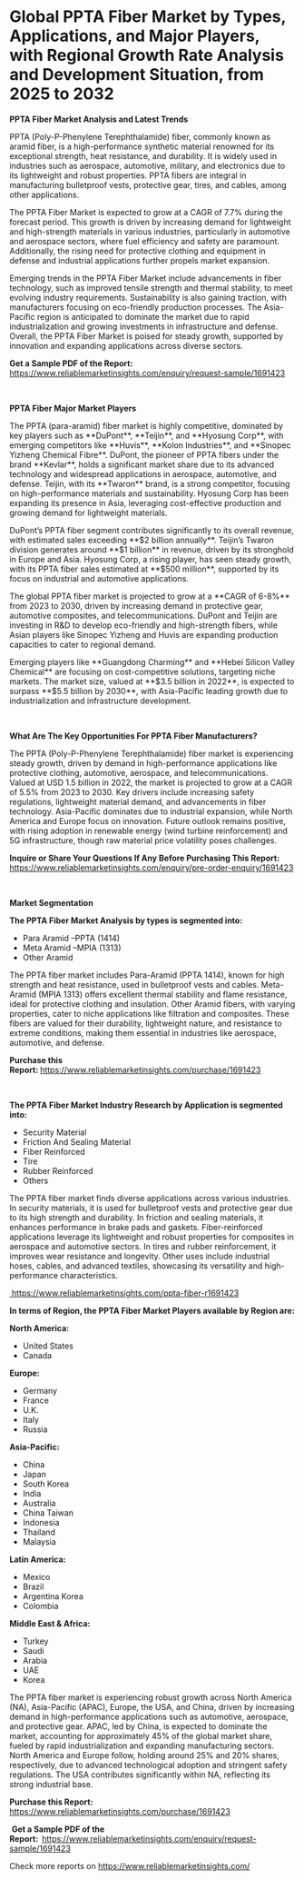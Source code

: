<p><h1>Global PPTA Fiber Market by Types, Applications, and Major Players, with Regional Growth Rate Analysis and Development Situation, from 2025 to 2032</h1></p><p><strong>PPTA Fiber Market Analysis and Latest Trends</strong></p>
<p><p>PPTA (Poly-P-Phenylene Terephthalamide) fiber, commonly known as aramid fiber, is a high-performance synthetic material renowned for its exceptional strength, heat resistance, and durability. It is widely used in industries such as aerospace, automotive, military, and electronics due to its lightweight and robust properties. PPTA fibers are integral in manufacturing bulletproof vests, protective gear, tires, and cables, among other applications.</p><p>The PPTA Fiber Market is expected to grow at a CAGR of 7.7% during the forecast period. This growth is driven by increasing demand for lightweight and high-strength materials in various industries, particularly in automotive and aerospace sectors, where fuel efficiency and safety are paramount. Additionally, the rising need for protective clothing and equipment in defense and industrial applications further propels market expansion.</p><p>Emerging trends in the PPTA Fiber Market include advancements in fiber technology, such as improved tensile strength and thermal stability, to meet evolving industry requirements. Sustainability is also gaining traction, with manufacturers focusing on eco-friendly production processes. The Asia-Pacific region is anticipated to dominate the market due to rapid industrialization and growing investments in infrastructure and defense. Overall, the PPTA Fiber Market is poised for steady growth, supported by innovation and expanding applications across diverse sectors.</p></p>
<p><strong>Get a Sample PDF of the Report:&nbsp;</strong> <a href="https://www.reliablemarketinsights.com/enquiry/request-sample/1691423?utm_campaign=2231&utm_medium=2&utm_source=Github&utm_content=ia&utm_term=30012025&utm_id=ppta-fiber">https://www.reliablemarketinsights.com/enquiry/request-sample/1691423</a></p>
<p>&nbsp;</p>
<p><strong>PPTA Fiber Major Market Players</strong></p>
<p><p>The PPTA (para-aramid) fiber market is highly competitive, dominated by key players such as **DuPont**, **Teijin**, and **Hyosung Corp**, with emerging competitors like **Huvis**, **Kolon Industries**, and **Sinopec Yizheng Chemical Fibre**. DuPont, the pioneer of PPTA fibers under the brand **Kevlar**, holds a significant market share due to its advanced technology and widespread applications in aerospace, automotive, and defense. Teijin, with its **Twaron** brand, is a strong competitor, focusing on high-performance materials and sustainability. Hyosung Corp has been expanding its presence in Asia, leveraging cost-effective production and growing demand for lightweight materials.</p><p>DuPont’s PPTA fiber segment contributes significantly to its overall revenue, with estimated sales exceeding **$2 billion annually**. Teijin’s Twaron division generates around **$1 billion** in revenue, driven by its stronghold in Europe and Asia. Hyosung Corp, a rising player, has seen steady growth, with its PPTA fiber sales estimated at **$500 million**, supported by its focus on industrial and automotive applications.</p><p>The global PPTA fiber market is projected to grow at a **CAGR of 6-8%** from 2023 to 2030, driven by increasing demand in protective gear, automotive composites, and telecommunications. DuPont and Teijin are investing in R&D to develop eco-friendly and high-strength fibers, while Asian players like Sinopec Yizheng and Huvis are expanding production capacities to cater to regional demand.</p><p>Emerging players like **Guangdong Charming** and **Hebei Silicon Valley Chemical** are focusing on cost-competitive solutions, targeting niche markets. The market size, valued at **$3.5 billion in 2022**, is expected to surpass **$5.5 billion by 2030**, with Asia-Pacific leading growth due to industrialization and infrastructure development.</p></p>
<p>&nbsp;</p>
<p><strong>What Are The Key Opportunities For PPTA Fiber Manufacturers?</strong></p>
<p><p>The PPTA (Poly-P-Phenylene Terephthalamide) fiber market is experiencing steady growth, driven by demand in high-performance applications like protective clothing, automotive, aerospace, and telecommunications. Valued at USD 1.5 billion in 2022, the market is projected to grow at a CAGR of 5.5% from 2023 to 2030. Key drivers include increasing safety regulations, lightweight material demand, and advancements in fiber technology. Asia-Pacific dominates due to industrial expansion, while North America and Europe focus on innovation. Future outlook remains positive, with rising adoption in renewable energy (wind turbine reinforcement) and 5G infrastructure, though raw material price volatility poses challenges.</p></p>
<p><strong>Inquire or Share Your Questions If Any Before Purchasing This Report:</strong> <a href="https://www.reliablemarketinsights.com/enquiry/pre-order-enquiry/1691423?utm_campaign=2231&utm_medium=2&utm_source=Github&utm_content=ia&utm_term=30012025&utm_id=ppta-fiber">https://www.reliablemarketinsights.com/enquiry/pre-order-enquiry/1691423</a></p>
<p>&nbsp;</p>
<p><strong>Market Segmentation</strong></p>
<p><strong>The PPTA Fiber Market Analysis by types is segmented into:</strong></p>
<p><ul><li>Para Aramid –PPTA (1414)</li><li>Meta Aramid –MPIA (1313)</li><li>Other Aramid</li></ul></p>
<p><p>The PPTA fiber market includes Para-Aramid (PPTA 1414), known for high strength and heat resistance, used in bulletproof vests and cables. Meta-Aramid (MPIA 1313) offers excellent thermal stability and flame resistance, ideal for protective clothing and insulation. Other Aramid fibers, with varying properties, cater to niche applications like filtration and composites. These fibers are valued for their durability, lightweight nature, and resistance to extreme conditions, making them essential in industries like aerospace, automotive, and defense.</p></p>
<p><strong>Purchase this Report:&nbsp;</strong><a href="https://www.reliablemarketinsights.com/purchase/1691423?utm_campaign=2231&utm_medium=2&utm_source=Github&utm_content=ia&utm_term=30012025&utm_id=ppta-fiber">https://www.reliablemarketinsights.com/purchase/1691423</a></p>
<p>&nbsp;</p>
<p><strong>The PPTA Fiber Market Industry Research by Application is segmented into:</strong></p>
<p><ul><li>Security Material</li><li>Friction And Sealing Material</li><li>Fiber Reinforced</li><li>Tire</li><li>Rubber Reinforced</li><li>Others</li></ul></p>
<p><p>The PPTA fiber market finds diverse applications across various industries. In security materials, it is used for bulletproof vests and protective gear due to its high strength and durability. In friction and sealing materials, it enhances performance in brake pads and gaskets. Fiber-reinforced applications leverage its lightweight and robust properties for composites in aerospace and automotive sectors. In tires and rubber reinforcement, it improves wear resistance and longevity. Other uses include industrial hoses, cables, and advanced textiles, showcasing its versatility and high-performance characteristics.</p></p>
<p><a href="https://www.reliablemarketinsights.com/ppta-fiber-r1691423?utm_campaign=2231&utm_medium=2&utm_source=Github&utm_content=ia&utm_term=30012025&utm_id=ppta-fiber">&nbsp;https://www.reliablemarketinsights.com/ppta-fiber-r1691423</a></p>
<p><strong>In terms of Region, the PPTA Fiber Market Players available by Region are:</strong></p>
<p>
    <p> <strong> North America: </strong>
        <ul>
            <li>United States</li>
            <li>Canada</li>
        </ul>
        </p> 
    <p> <strong> Europe: </strong>
        <ul>
            <li>Germany</li>
            <li>France</li>
            <li>U.K.</li>
            <li>Italy</li>
            <li>Russia</li>
        </ul>
        </p> 
    <p> <strong> Asia-Pacific: </strong>
        <ul>
            <li>China</li>
            <li>Japan</li>
            <li>South Korea</li>
            <li>India</li>
            <li>Australia</li>
            <li>China Taiwan</li>
            <li>Indonesia</li>
            <li>Thailand</li>
            <li>Malaysia</li>
        </ul>
        </p> 
    <p> <strong> Latin America: </strong>
        <ul>
            <li>Mexico</li>
            <li>Brazil</li>
            <li>Argentina Korea</li>
            <li>Colombia</li>
        </ul>
        </p> 
    <p> <strong> Middle East & Africa: </strong>
        <ul>
            <li>Turkey</li>
            <li>Saudi</li>
            <li>Arabia</li>
            <li>UAE</li>
            <li>Korea</li>
        </ul>
    </p>
    </p>
<p><p>The PPTA fiber market is experiencing robust growth across North America (NA), Asia-Pacific (APAC), Europe, the USA, and China, driven by increasing demand in high-performance applications such as automotive, aerospace, and protective gear. APAC, led by China, is expected to dominate the market, accounting for approximately 45% of the global market share, fueled by rapid industrialization and expanding manufacturing sectors. North America and Europe follow, holding around 25% and 20% shares, respectively, due to advanced technological adoption and stringent safety regulations. The USA contributes significantly within NA, reflecting its strong industrial base.</p></p>
<p><strong>Purchase this Report: </strong><a href="https://www.reliablemarketinsights.com/purchase/1691423?utm_campaign=2231&utm_medium=2&utm_source=Github&utm_content=ia&utm_term=30012025&utm_id=ppta-fiber">https://www.reliablemarketinsights.com/purchase/1691423</a></p>
<p>&nbsp;<strong>Get a Sample PDF of the Report:&nbsp;&nbsp;</strong><a href="https://www.reliablemarketinsights.com/enquiry/request-sample/1691423?utm_campaign=2231&utm_medium=2&utm_source=Github&utm_content=ia&utm_term=30012025&utm_id=ppta-fiber">https://www.reliablemarketinsights.com/enquiry/request-sample/1691423</a></p>
<p><strong></strong></p>
<p>Check more reports on <a href="https://www.reliablemarketinsights.com/?utm_campaign=2231&utm_medium=2&utm_source=Github&utm_content=ia&utm_term=30012025&utm_id=ppta-fiber">https://www.reliablemarketinsights.com/</a></p>